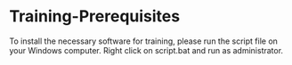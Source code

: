 # Training-Prerequisites
To install the necessary software for training, please run the script file on your Windows computer.
Right click on script.bat and run as administrator.
